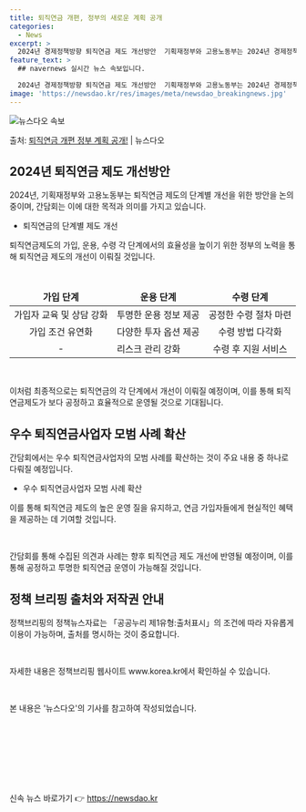 ```yaml
---
title: 퇴직연금 개편, 정부의 새로운 계획 공개
categories:
  - News
excerpt: >
  2024년 경제정책방향 퇴직연금 제도 개선방안  기획재정부와 고용노동부는 2024년 경제정책방향의 후속조치로…
feature_text: >
  ## navernews 실시간 뉴스 속보입니다.

  2024년 경제정책방향 퇴직연금 제도 개선방안  기획재정부와 고용노동부는 2024년 경제정책방향의 후속조치로…
image: 'https://newsdao.kr/res/images/meta/newsdao_breakingnews.jpg'
---
```


![뉴스다오 속보](https://newsdao.kr/res/images/meta/newsdao_breakingnews.jpg)

<p>출처: <a href="https://newsdao.kr/4181" rel="dofollow">퇴직연금 개편 정부 계획 공개!</a> | 뉴스다오</p>

<h2 data-ke-size="size26">2024년 퇴직연금 제도 개선방안</h2>
<p data-ke-size="size16">2024년, 기획재정부와 고용노동부는 퇴직연금 제도의 단계별 개선을 위한 방안을 논의 중이며, 간담회는 이에 대한 목적과 의미를 가지고 있습니다.</p>
<ul>
<li>퇴직연금의 단계별 제도 개선</li>
</ul>
<p data-ke-size="size16">퇴직연금제도의 가입, 운용, 수령 각 단계에서의 효율성을 높이기 위한 정부의 노력을 통해 퇴직연금 제도의 개선이 이뤄질 것입니다.</p>
<p data-ke-size="size16">&nbsp;</p>
<table>
<thead>
<tr>
<td style="text-align: center; height: 17px;"><b>가입 단계</b></td>
<td style="text-align: center; height: 17px;"><b>운용 단계</b></td>
<td style="text-align: center; height: 17px;"><b>수령 단계</b></td>
</tr>
</thead>
<tbody>
<tr>
<td style="text-align: center;">가입자 교육 및 상담 강화</td>
<td>투명한 운용 정보 제공</td>
<td style="text-align: center;">공정한 수령 절차 마련</td>
</tr>
<tr>
<td style="text-align: center;">가입 조건 유연화</td>
<td>다양한 투자 옵션 제공</td>
<td style="text-align: center;">수령 방법 다각화</td>
</tr>
<tr>
<td style="text-align: center;">-</td>
<td>리스크 관리 강화</td>
<td style="text-align: center;">수령 후 지원 서비스</td>
</tr>
</tbody>
</table>
<p data-ke-size="size16">&nbsp;</p>
<p data-ke-size="size16">이처럼 최종적으로는 퇴직연금의 각 단계에서 개선이 이뤄질 예정이며, 이를 통해 퇴직연금제도가 보다 공정하고 효율적으로 운영될 것으로 기대됩니다.</p>
<h2 data-ke-size="size26">우수 퇴직연금사업자 모범 사례 확산</h2>
<p data-ke-size="size16">간담회에서는 우수 퇴직연금사업자의 모범 사례를 확산하는 것이 주요 내용 중 하나로 다뤄질 예정입니다.</p>
<ul>
<li>우수 퇴직연금사업자 모범 사례 확산</li>
</ul>
<p data-ke-size="size16">이를 통해 퇴직연금 제도의 높은 운영 질을 유지하고, 연금 가입자들에게 현실적인 혜택을 제공하는 데 기여할 것입니다.</p>
<p data-ke-size="size16">&nbsp;</p>
<p data-ke-size="size16">간담회를 통해 수집된 의견과 사례는 향후 퇴직연금 제도 개선에 반영될 예정이며, 이를 통해 공정하고 투명한 퇴직연금 운영이 가능해질 것입니다.</p>
<h2 data-ke-size="size26">정책 브리핑 출처와 저작권 안내</h2>
<p data-ke-size="size16">정책브리핑의 정책뉴스자료는 「공공누리 제1유형:출처표시」의 조건에 따라 자유롭게 이용이 가능하며, 출처를 명시하는 것이 중요합니다.</p>
<p data-ke-size="size16">&nbsp;</p>
<p data-ke-size="size16">자세한 내용은 정책브리핑 웹사이트 www.korea.kr에서 확인하실 수 있습니다.</p>
<p data-ke-size="size16">&nbsp;</p>
<p data-ke-size="size16">본 내용은 '뉴스다오'의 기사를 참고하여 작성되었습니다.</p>
<p data-ke-size="size16">&nbsp;</p>
<p data-ke-size="size16">&nbsp;</p>
<p data-ke-size="size16">&nbsp;</p>
<p data-ke-size="size16">&nbsp;</p> 

신속 뉴스 바로가기 👉 <a href="https://newsdao.kr" rel="dofollow">https://newsdao.kr</a>


